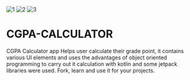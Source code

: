 ![1](https://user-images.githubusercontent.com/67615397/150798172-a46143f6-a081-4b5f-82d1-e51fa39df900.JPG)
![2](https://user-images.githubusercontent.com/67615397/150798162-5c4b1e65-63f0-40d1-b662-385107fe7bf6.JPG)
![3](https://user-images.githubusercontent.com/67615397/150801016-5cc16ceb-a48b-4081-b7c8-30023c506c51.JPG)

# CGPA-CALCULATOR
CGPA Calculator app Helps user calculate their grade point, it contains various UI elements and uses the advantages of object oriented programming to carry out it calculation with kotlin and some jetpack libraries were used. Fork, learn and use it for your projects.
